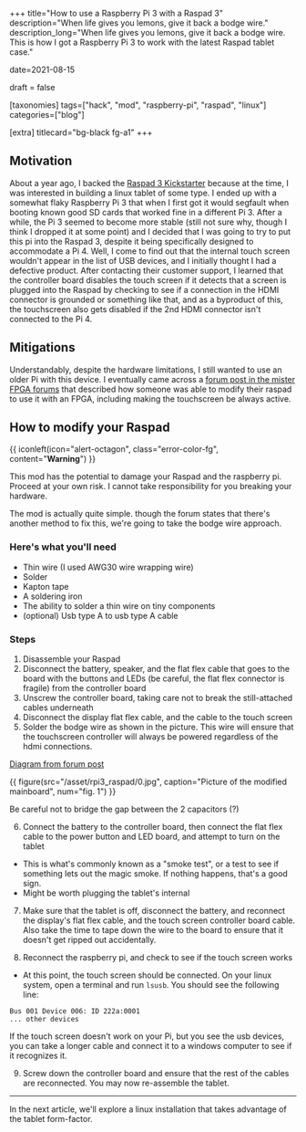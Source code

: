 +++
title="How to use a Raspberry Pi 3 with a Raspad 3"
description="When life gives you lemons, give it back a bodge wire."
description_long="When life gives you lemons, give it back a bodge wire. This is how I got a Raspberry Pi 3 to work with the latest Raspad tablet case."

date=2021-08-15

draft = false

[taxonomies]
tags=["hack", "mod", "raspberry-pi", "raspad", "linux"]
categories=["blog"]

[extra]
titlecard="bg-black fg-a1"
+++

## Motivation

About a year ago, I backed the [Raspad 3 Kickstarter](https://www.kickstarter.com/projects/raspad3/raspad-3-portable-raspberry-pipad-for-hardware-programming) because at the time, I was interested in building a linux tablet of some type. I ended up with a somewhat flaky Raspberry Pi 3 that when I first got it would segfault when booting known good SD cards that worked fine in a different Pi 3. After a while, the Pi 3 seemed to become more stable (still not sure why, though I think I dropped it at some point) and I decided that I was going to try to put this pi into the Raspad 3, despite it being specifically designed to accommodate a Pi 4. Well, I come to find out that the internal touch screen wouldn't appear in the list of USB devices, and I initially thought I had a defective product. After contacting their customer support, I learned that the controller board disables the touch screen if it detects that a screen is plugged into the Raspad by checking to see if a connection in the HDMI connector is grounded or something like that, and as a byproduct of this, the touchscreen also gets disabled if the 2nd HDMI connector isn't connected to the Pi 4.

## Mitigations

Understandably, despite the hardware limitations, I still wanted to use an older Pi with this device. I eventually came across a [forum post in the mister FPGA forums](https://misterfpga.org/viewtopic.php?t=1755) that described how someone was able to modify their raspad to use it with an FPGA, including making the touchscreen be always active.

## How to modify your Raspad

{{ iconleft(icon="alert-octagon", class="error-color-fg", content="<b>Warning</b>") }}

<p class="error-color-fg">This mod has the potential to damage your Raspad and the raspberry pi. Proceed at your own risk. I cannot take responsibility for you breaking your hardware.</p>

The mod is actually quite simple. though the forum states that there's another method to fix this, we're going to take the bodge wire approach. 

### Here's what you'll need

- Thin wire (I used AWG30 wire wrapping wire)
- Solder
- Kapton tape
- A soldering iron
- The ability to solder a thin wire on tiny components
- (optional) Usb type A to usb type A cable

### Steps

1. Disassemble your Raspad
2. Disconnect the battery, speaker, and the flat flex cable that goes to the board with the buttons and LEDs (be careful, the flat flex connector is fragile) from the controller board
3. Unscrew the controller board, taking care not to break the still-attached cables underneath
4. Disconnect the display flat flex cable, and the cable to the touch screen
5. Solder the bodge wire as shown in the picture. This wire will ensure that the touchscreen controller will always be powered regardless of the hdmi connections.

[Diagram from forum post](https://misterfpga.org/viewtopic.php?p=15666&sid=8d465656511b4f14c685df2fd9fc6dd0#p15666)

{{ figure(src="/asset/rpi3_raspad/0.jpg", caption="Picture of the modified mainboard", num="fig. 1") }}

Be careful not to bridge the gap between the 2 capacitors (?)

6. Connect the battery to the controller board, then connect the flat flex cable to the power button and LED board, and attempt to turn on the tablet
- This is what's commonly known as a "smoke test", or a test to see if something lets out the magic smoke. If nothing happens, that's a good sign.
- Might be worth plugging the tablet's internal

7. Make sure that the tablet is off, disconnect the battery, and reconnect the display's flat flex cable, and the touch screen controller board cable. Also take the time to tape down the wire to the board to ensure that it doesn't get ripped out accidentally.

8. Reconnect the raspberry pi, and check to see if the touch screen works
- At this point, the touch screen should be connected. On your linux system, open a terminal and run `lsusb`. You should see the following line:

```
Bus 001 Device 006: ID 222a:0001
... other devices
```

If the touch screen doesn't work on your Pi, but you see the usb devices, you can take a longer cable and connect it to a windows computer to see if it recognizes it.

9. Screw down the controller board and ensure that the rest of the cables are reconnected. You may now re-assemble the tablet.

---

In the next article, we'll explore a linux installation that takes advantage of the tablet form-factor.
 